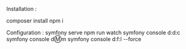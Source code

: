 Installation : 

composer install 
npm i 


Configuration : 
symfony serve
npm run watch
symfony console d:d:c
symfony console d:m:m 
symfony console d:f:l --force


